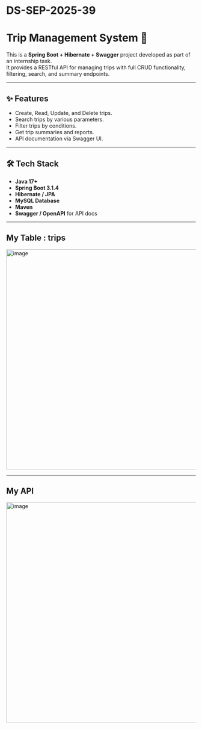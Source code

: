 # DS-SEP-2025-39
# Trip Management System 🚀

This is a **Spring Boot + Hibernate + Swagger** project developed as part of an internship task.  
It provides a RESTful API for managing trips with full CRUD functionality, filtering, search, and summary endpoints.  

---

## ✨ Features
- Create, Read, Update, and Delete trips.
- Search trips by various parameters.
- Filter trips by conditions.
- Get trip summaries and reports.
- API documentation via Swagger UI.

---

## 🛠️ Tech Stack
- **Java 17+**
- **Spring Boot 3.1.4**
- **Hibernate / JPA**
- **MySQL Database**
- **Maven**
- **Swagger / OpenAPI** for API docs

---
## My Table : trips 
<img width="1020" height="586" alt="image" src="https://github.com/user-attachments/assets/f903e928-27a1-4cdf-a3e8-1b8c088857ad" />

---
## My API
<img width="1020" height="586" alt="image" src="https://github.com/user-attachments/assets/065c2c7d-6ddd-4eaf-9330-b96d25fa2790" />



